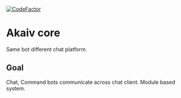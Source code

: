 [![CodeFactor](https://www.codefactor.io/repository/github/akai-v/core/badge)](https://www.codefactor.io/repository/github/akai-v/core)  

# Akaiv core 
Same bot different chat platform.  

## Goal
Chat, Command bots communicate across chat client. Module based system.
